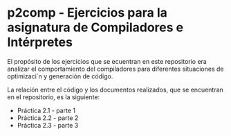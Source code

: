 # p2comp - Ejercicios para la asignatura de Compiladores e Intérpretes

El propósito de los ejercicios que se ecuentran en este repositorio era analizar el comportamiento del compiladores para diferentes situaciones de optimizaci´n y generación de código.

La relación entre el código y los documentos realizados, que se encuentran en el repositorio, es la siguiente:

- Práctica 2.1 - parte 1
- Práctica 2.2 - parte 2
- Práctica 2.3 - parte 3
